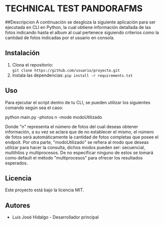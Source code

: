 # TECHNICAL TEST PANDORAFMS

##Descripcion
A continuación se desgloza la siguiente aplicación para ser ejecutada en CLI en Python, la cual obtiene información detallada de las fotos indicando hasta el album al cual pertenece siguiendo criterios como la cantidad de fotos indicadas por el usuario en consola.

## Instalación

1. Clona el repositorio:  
   `git clone https://github.com/usuario/proyecto.git`
2. Instala las dependencias:
   `pip install -r requirements.txt`

## Uso

Para ejecutar el script dentro de tu CLI, se pueden utilizar los siguientes comando según sea el caso:

python main.py -photos n -mode modoUtilizado

Donde "n" representa el número de fotos del cual deseas obtener información, a su vez se aclara que de no establecer el mismo, el número de fotos será automáticamente la cantidad de fotos completas que posee el endpoit. Por otra parte, "modoUtilizado" se refiera al modo que deseas utilizar para hacer la consulta, dichos modos pueden ser: secuencial, multihilos y multiprocesos. De no especificar ninguno de estos se tomará como default el método "multiprocesos" para ofrecer los resultados esperados.

## Licencia

Este proyecto está bajo la licencia MIT.

## Autores

- Luis José Hidalgo - Desarrollador principal
